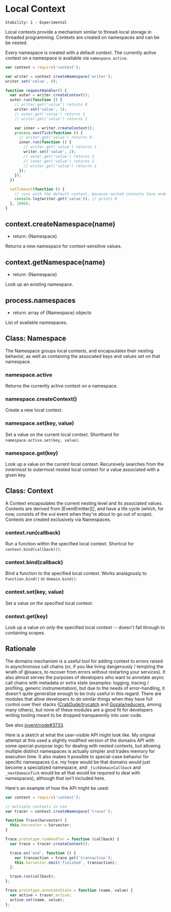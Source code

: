 # Local Context

    Stability: 1 - Experimental

Local contexts provide a mechanism similar to thread-local storage in
threaded programming. Contexts are created on namespaces and can be
be nested.

Every namespace is created with a default context. The currently active
context on a namespace is available via `namespace.active`.

```javascript
var context = require('context');

var writer = context.createNamespace('writer');
writer.set('value', 0);

function requestHandler() {
  var outer = writer.createContext();
  outer.run(function () {
    // writer.get('value') returns 0
    writer.set('value', 1);
    // outer.get('value') returns 1
    // writer.get('value') returns 1

    var inner = writer.createContext();
    process.nextTick(function () {
      // writer.get('value') returns 0
      inner.run(function () {
        // writer.get('value') returns 1
        writer.set('value', 2);
        // outer.get('value') returns 1
        // inner.get('value') returns 2
        // writer.get('value') returns 2
      });
    });
  })

  setTimeout(function () {
    // runs with the default context, because nested contexts have ended
    console.log(writer.get('value')); // prints 0
  }, 1000);
}
```

## context.createNamespace(name)

* return: {Namespace}

Returns a new namespace for context-sensitive values.

## context.getNamespace(name)

* return: {Namespace}

Look up an existing namespace.

## process.namespaces

* return: array of {Namespace} objects

List of available namespaces.

## Class: Namespace

The Namespace groups local contexts, and encapsulates their nesting
behavior, as well as containing the associated keys and values set on
that namespace.

### namespace.active

Returns the currently active context on a namespace.

### namespace.createContext()

Create a new local context.

### namespace.set(key, value)

Set a value on the current local context. Shorthand for
`namespace.active.set(key, value)`.

### namespace.get(key)

Look up a value on the current local context. Recursively searches from
the innermost to outermost nested local context for a value associated
with a given key.

## Class: Context

A Context encapsulates the current nesting level and its associated
values. Contexts are derived from [EventEmitter][], and have a life
cycle (which, for now, consists of the `end` event when they're about to
go out of scope). Contexts are created exclusively via Namespaces.

### context.run(callback)

Run a function within the specified local context. Shortcut for
`context.bind(callback)()`.

### context.bind(callback)

Bind a function to the specified local context. Works analagously to
`Function.bind()` or `domain.bind()`.

### context.set(key, value)

Set a value on the specified local context.

### context.get(key)

Look up a value on *only* the specified local context -- doesn't fall
through to containing scopes.

## Rationale

The domains mechanism is a useful tool for adding context to errors
raised in asynchronous call chains (or, if you like living dangerously /
tempting the wrath of @isaacs, to recover from errors without restarting
your services). It also almost serves the purposes of developers
who want to annotate async call chains with metadata or extra state
(examples: logging, tracing / profiling, generic instrumentation),
but due to the needs of error-handling, it doesn't quite generalize
enough to be truly useful in this regard. There are modules that allow
developers to do similar things when they have full control over their
stacks ([CrabDude/trycatch](https://github.com/CrabDude/trycatch) and
[Gozala/reducers](https://github.com/Gozala/reducers), among many
others), but none of these modules are a good fit for developers writing
tooling meant to be dropped transparently into user code.

See also [joyent/node#3733](https://github.com/joyent/issues/3733).

Here is a sketch at what the user-visible API might look like. My
original attempt at this used a slightly modified version of the domains
API with some special-purpose logic for dealing with nested contexts,
but allowing multiple distinct namespaces is actually simpler and trades
memory for execution time. It also makes it possible to special-case
behavior for specific namespaces (i.e. my hope would be that domains
would just become a specialized namespace, and `_tickDomainCallback`
and `_nextDomainTick` would be all that would be required to deal with
namespaces), although that isn't included here.

Here's an example of how the API might be used:

```javascript
var context = require('context');

// multiple contexts in use
var tracer = context.createNamespace('tracer');

function Trace(harvester) {
  this.harvester = harvester;
}

Trace.prototype.runHandler = function (callback) {
  var trace = tracer.createContext();

  trace.on('end', function () {
    var transaction = trace.get('transaction');
    this.harvester.emit('finished', transaction);
  };

  trace.run(callback);
};

Trace.prototype.annotateState = function (name, value) {
  var active = tracer.active;
  active.set(name, value);
};
```
